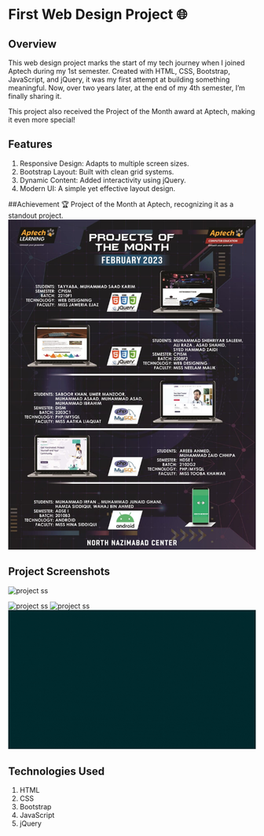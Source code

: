 # First Web Design Project 🌐
## Overview
This web design project marks the start of my tech journey when I joined Aptech during my 1st semester. Created with HTML, CSS, Bootstrap, JavaScript, and jQuery, it was my first attempt at building something meaningful. Now, over two years later, at the end of my 4th semester, I’m finally sharing it.

This project also received the Project of the Month award at Aptech, making it even more special!

## Features
1. Responsive Design: Adapts to multiple screen sizes.
2. Bootstrap Layout: Built with clean grid systems.
3. Dynamic Content: Added interactivity using jQuery.
4. Modern UI: A simple yet effective layout design.

##Achievement
🏆 Project of the Month at Aptech, recognizing it as a standout project.
![Achievement](Project%20Screenshots/5.jpeg)

## Project Screenshots
![project ss](Project%20Screenshots/1.png)

![project ss](Project%20Screenshots/3.png)
![project ss](Project%20Screenshots/origami.gif)
![project ss](Project%20Screenshots/p3.gif)

## Technologies Used
1. HTML
2. CSS
3. Bootstrap
4. JavaScript
5. jQuery
